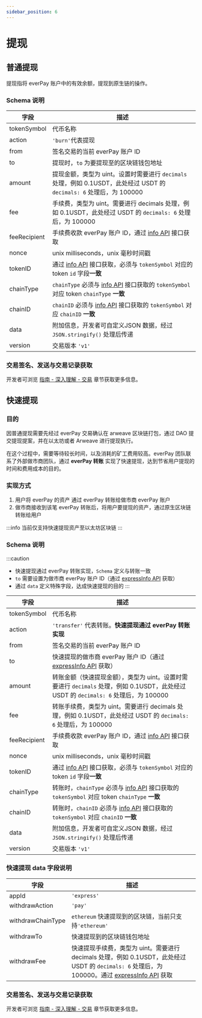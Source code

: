 ```yaml
---
sidebar_position: 6
---
```


# 提现

## 普通提现

提现指将 everPay 账户中的有效余额，提现到原生链的操作。

### Schema 说明

|字段|描述|
|---|---|
|tokenSymbol|代币名称|
|action|`'burn'`代表提现|
|from|签名交易的当前 everPay 账户 ID|
|to|提现时，`to` 为要提现至的区块链钱包地址|
|amount|提现金额，类型为 uint。设置时需要进行 `decimals` 处理，例如 0.1USDT，此处经过 USDT 的 `decimals: 6` 处理后，为 100000|
|fee| 手续费，类型为 uint。需要进行 decimals 处理，例如 0.1USDT，此处经过 USDT 的 `decimals: 6` 处理后，为 100000 |
|feeRecipient|手续费收款 everPay 账户 ID，通过 [info API](../../server-api/basic-api/info) 接口获取|
|nonce|unix milliseconds，unix 毫秒时间戳|
|tokenID|通过 [info API](../../server-api/basic-api/info) 接口获取，必须与 `tokenSymbol` 对应的 token `id` 字段**一致**|
|chainType|`chainType` 必须与 [info API](../../server-api/basic-api/info) 接口获取的 `tokenSymbol` 对应 token `chainType` **一致**|
|chainID|`chainID` 必须与 [info API](../../server-api/basic-api/info) 接口获取的 `tokenSymbol` 对应 `chainID` **一致**|
|data|附加信息，开发者可自定义JSON 数据，经过 `JSON.stringify()` 处理后传递|
|version|交易版本 `'v1'`|

### 交易签名、发送与交易记录获取

开发者可浏览 [指南 - 深入理解 - 交易](./transaction#messagedata) 章节获取更多信息。

## 快速提现

### 目的

因普通提现需要先经过 everPay 交易确认在 arweave 区块链打包，通过 DAO 提交提现提案，并在以太坊或者 Arweave 进行提现执行。

在这个过程中，需要等待较长时间，以及消耗的矿工费用较高。everPay 团队联系了外部做市商团队，通过 **everPay 转账** 实现了快速提现，达到节省用户提现的时间和费用成本的目的。

### 实现方式

1. 用户将 everPay 的资产 通过 everPay 转账给做市商 everPay 账户
2. 做市商接收到该笔 everPay 转账后，将用户要提现的资产，通过原生区块链转账给用户

:::info
当前仅支持快速提现资产至以太坊区块链
:::

### Schema 说明

:::caution

* 快速提现通过 everPay 转账实现，`Schema` 定义与转账一致
* `to` 需要设置为做市商 everPay 账户 ID（通过 [expressInfo API](../../server-api/basic-api/expressInfo.md) 获取）
* 通过 `data` 定义特殊字段，达成快速提现的目的
:::

|字段|描述|
|---|---|
|tokenSymbol|代币名称|
|action|`'transfer'` 代表转账。**快速提现通过 everPay 转账实现**|
|from|签名交易的当前 everPay 账户 ID|
|to|快速提现的做市商 everPay 账户 ID（通过 [expressInfo API](../../server-api/basic-api/expressinfo) 获取）|
|amount|转账金额（快速提现金额），类型为 uint。设置时需要进行 `decimals` 处理，例如 0.1USDT，此处经过 USDT 的 `decimals: 6` 处理后，为 100000|
|fee| 转账手续费，类型为 uint。需要进行 decimals 处理，例如 0.1USDT，此处经过 USDT 的 `decimals: 6` 处理后，为 100000 |
|feeRecipient|手续费收款 everPay 账户 ID，通过 [info API](../../server-api/basic-api/info) 接口获取|
|nonce|unix milliseconds，unix 毫秒时间戳|
|tokenID|通过 [info API](../../server-api/basic-api/info) 接口获取，必须与 `tokenSymbol` 对应的 token `id` 字段**一致**|
|chainType|转账时，`chainType` 必须与 [info API](../../server-api/basic-api/info) 接口获取的 `tokenSymbol` 对应 token `chainType` **一致**|
|chainID|转账时，`chainID` 必须与 [info API](../../server-api/basic-api/info) 接口获取的 `tokenSymbol` 对应 `chainID` **一致**|
|data|附加信息，开发者可自定义JSON 数据，经过 `JSON.stringify()` 处理后传递|
|version|交易版本 `'v1'`|

### 快速提现 data 字段说明

|字段|描述|
|---|---|
|appId|`'express'`|
|withdrawAction|`'pay'`|
|withdrawChainType|`ethereum` 快速提现到的区块链，当前只支持`'ethereum'`|
|withdrawTo|快速提现到的区块链钱包地址|
|withdrawFee|快速提现手续费，类型为 uint。需要进行 decimals 处理，例如 0.1USDT，此处经过 USDT 的 `decimals: 6` 处理后，为 100000。通过 [expressInfo API](../../server-api/basic-api/expressinfo) 获取|

### 交易签名、发送与交易记录获取

开发者可浏览 [指南 - 深入理解 - 交易](./transaction#messagedata) 章节获取更多信息。
